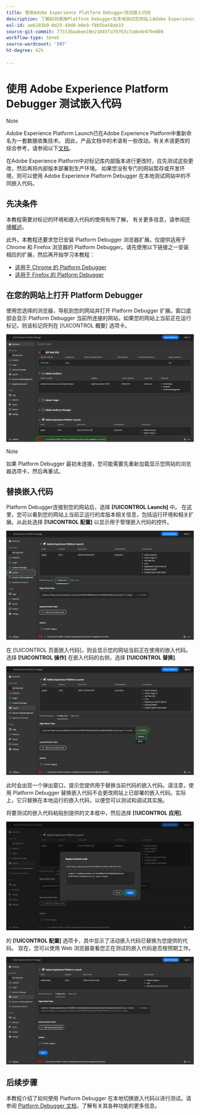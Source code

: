 ```yaml
---
title: 使用Adobe Experience Platform Debugger测试嵌入代码
description: 了解如何使用Platform Debugger在本地测试您网站上Adobe Experience Platform的不同嵌入代码。
exl-id: ae6183b9-0d25-49d0-b0e9-f8b5ba58ab33
source-git-commit: 77313baabee10e21845fa79763c7ade4e479e080
workflow-type: tm+mt
source-wordcount: '507'
ht-degree: 62%

---
```


# 使用 Adobe Experience Platform Debugger 测试嵌入代码

>[!NOTE]
>
>Adobe Experience Platform Launch已在Adobe Experience Platform中重新命名为一套数据收集技术。 因此，产品文档中的术语有一些改动。有关术语更改的综合参考，请参阅以下[文档](../../term-updates.md)。

在Adobe Experience Platform中对标记库内部版本进行更改时，应先测试这些更改，然后再将内部版本部署到生产环境。 如果您没有专门的网站暂存或开发环境，则可以使用 Adobe Experience Platform Debugger 在本地测试网站中的不同嵌入代码。

## 先决条件

本教程需要对标记的环境和嵌入代码的使用有所了解。 有关更多信息，请参阅[环境概述](./environments.md)。

此外，本教程还要求您已安装 Platform Debugger 浏览器扩展。仅提供适用于 Chrome 和 Firefox 浏览器的 Platform Debugger。请先使用以下链接之一安装相应的扩展，然后再开始学习本教程：

* [适用于 Chrome 的 Platform Debugger](https://chrome.google.com/webstore/detail/adobe-experience-platform/bfnnokhpnncpkdmbokanobigaccjkpob)
* [适用于 Firefox 的 Platform Debugger](https://addons.mozilla.org/zh-CN/firefox/addon/adobe-experience-platform-dbg/)

## 在您的网站上打开 Platform Debugger

使用您选择的浏览器，导航到您的网站并打开 Platform Debugger 扩展。窗口底部会显示 Platform Debugger 当前所连接的网站。如果您的网站上当前正在运行标记，则该标记将列在 [!UICONTROL 概要] 选项卡。

![](./images/embed-code-testing/summary.png)

>[!NOTE]
>
>如果 Platform Debugger 最初未连接，您可能需要先重新加载显示您网站的浏览器选项卡，然后再重试。

## 替换嵌入代码

Platform Debugger连接到您的网站后，选择 **[!UICONTROL Launch]** 中。 在这里，您可以看到您的网站上当前正运行的库版本相关信息，包括运行环境和相关扩展。从此处选择 **[!UICONTROL 配置]** 以显示用于管理嵌入代码的控件。

![](./images/embed-code-testing/launch-tab.png)

在 [!UICONTROL 页面嵌入代码]，则会显示您的网站当前正在使用的嵌入代码。 选择 **[!UICONTROL 操作]** 在嵌入代码的右侧，选择 **[!UICONTROL 替换]**.

![](./images/embed-code-testing/replace.png)

此时会出现一个弹出窗口，提示您提供用于替换当前代码的嵌入代码。请注意，使用 Platform Debugger 替换嵌入代码不会更改网站上已部署的嵌入代码。实际上，它只替换在本地运行的嵌入代码，以便您可以测试和调试其实施。

将要测试的嵌入代码粘贴到提供的文本框中，然后选择 **[!UICONTROL 应用]**.

![](./images/embed-code-testing/paste-code.png)

的 **[!UICONTROL 配置]** 选项卡，其中显示了活动嵌入代码已替换为您提供的代码。 现在，您可以使用 Web 浏览器查看您正在测试的嵌入代码是否按预期工作。

![](./images/embed-code-testing/code-replaced.png)

## 后续步骤

本教程介绍了如何使用 Platform Debugger 在本地切换嵌入代码以进行测试。请参阅 [Platform Debugger 文档](../../../debugger/home.md)，了解有关其各种功能的更多信息。
